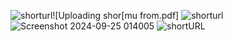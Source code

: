 ![shorturl](https://github.com/user-attachments/assets/a77788fe-b370-4f2d-b93d-75c3a04f0d91)![Uploading shor[mu from.pdf]
![shorturl](https://github.com/user-attachments/assets/bc209755-3d0e-4ed1-9458-21ec6b88177f)
![Screenshot 2024-09-25 014005](https://github.com/user-attachments/assets/291c5839-fc9a-4a2a-8389-390fbe18acd9)
![shortURL](https://github.com/user-attachments/assets/b47f949e-52c5-4c63-b09c-f0691eb78bda)
